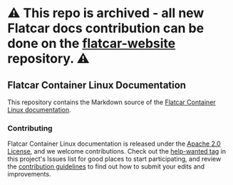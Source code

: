 # :warning: This repo is archived - all new Flatcar docs contribution can be done on the [flatcar-website](https://github.com/flatcar/flatcar-website) repository. :warning:

## Flatcar Container Linux Documentation

This repository contains the Markdown source of the [Flatcar Container Linux documentation][flatcar-docs].

### Contributing

Flatcar Container Linux documentation is released under the [Apache 2.0 License][asl], and we welcome contributions. Check out the [help-wanted tag][help-wanted] in this project's Issues list for good places to start participating, and review the [contribution guidelines][contributing] to find out how to submit your edits and improvements.


[asl]: LICENSE
[contributing]: CONTRIBUTING.md
[flatcar-docs]: https://docs.flatcar-linux.org/
[help-wanted]: https://github.com/flatcar/docs/issues?q=is%3Aopen+label%3Ahelp-wanted
[style]: STYLE.md "Flatcar Container Linux Documentation Style and Formatting"
